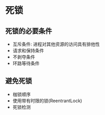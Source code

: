 # 死锁
## 死锁的必要条件
- 互斥条件: 进程对其他资源的访问具有排他性
- 请求和保持条件
- 不剥夺条件
- 环路等待条件

## 避免死锁
- 枷锁顺序
- 使用带有时限的锁(ReentrantLock)
- 死锁检测
